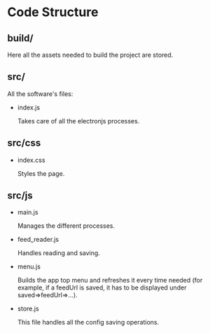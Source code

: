 # Code Structure

## build/

Here all the assets needed to build the project are stored.

## src/

All the software's files:

- index.js

  Takes care of all the electronjs processes.

## src/css

- index.css

  Styles the page.

## src/js

- main.js

  Manages the different processes.

- feed_reader.js

  Handles reading and saving.

- menu.js

  Builds the app top menu and refreshes it every time needed (for example, if a feedUrl is saved, it has to be displayed under saved=>feedUrl=>...).

- store.js

  This file handles all the config saving operations.
